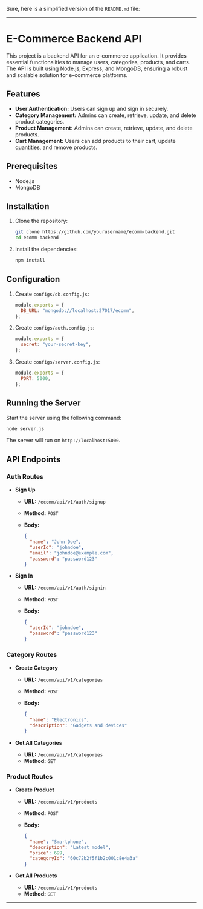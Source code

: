 Sure, here is a simplified version of the `README.md` file:

---

# E-Commerce Backend API

This project is a backend API for an e-commerce application. It provides essential functionalities to manage users, categories, products, and carts. The API is built using Node.js, Express, and MongoDB, ensuring a robust and scalable solution for e-commerce platforms.

## Features

- **User Authentication:** Users can sign up and sign in securely.
- **Category Management:** Admins can create, retrieve, update, and delete product categories.
- **Product Management:** Admins can create, retrieve, update, and delete products.
- **Cart Management:** Users can add products to their cart, update quantities, and remove products.


## Prerequisites

- Node.js
- MongoDB

## Installation

1. Clone the repository:

   ```bash
   git clone https://github.com/yourusername/ecomm-backend.git
   cd ecomm-backend
   ```

2. Install the dependencies:

   ```bash
   npm install
   ```

## Configuration

1. Create `configs/db.config.js`:

   ```javascript
   module.exports = {
     DB_URL: "mongodb://localhost:27017/ecomm",
   };
   ```

2. Create `configs/auth.config.js`:

   ```javascript
   module.exports = {
     secret: "your-secret-key",
   };
   ```

3. Create `configs/server.config.js`:

   ```javascript
   module.exports = {
     PORT: 5000,
   };
   ```

## Running the Server

Start the server using the following command:

```bash
node server.js
```

The server will run on `http://localhost:5000`.

## API Endpoints

### Auth Routes

- **Sign Up**

  - **URL:** `/ecomm/api/v1/auth/signup`
  - **Method:** `POST`
  - **Body:**

    ```json
    {
      "name": "John Doe",
      "userId": "johndoe",
      "email": "johndoe@example.com",
      "password": "password123"
    }
    ```

- **Sign In**

  - **URL:** `/ecomm/api/v1/auth/signin`
  - **Method:** `POST`
  - **Body:**

    ```json
    {
      "userId": "johndoe",
      "password": "password123"
    }
    ```

### Category Routes

- **Create Category**

  - **URL:** `/ecomm/api/v1/categories`
  - **Method:** `POST`
  - **Body:**

    ```json
    {
      "name": "Electronics",
      "description": "Gadgets and devices"
    }
    ```

- **Get All Categories**

  - **URL:** `/ecomm/api/v1/categories`
  - **Method:** `GET`

### Product Routes

- **Create Product**

  - **URL:** `/ecomm/api/v1/products`
  - **Method:** `POST`
  - **Body:**

    ```json
    {
      "name": "Smartphone",
      "description": "Latest model",
      "price": 699,
      "categoryId": "60c72b2f5f1b2c001c8e4a3a"
    }
    ```

- **Get All Products**

  - **URL:** `/ecomm/api/v1/products`
  - **Method:** `GET`

---
